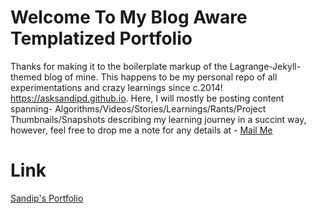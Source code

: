 # Welcome To My Blog Aware Templatized Portfolio
Thanks for making it to the boilerplate markup of the Lagrange-Jekyll-themed blog of mine. This happens to be my personal repo of all experimentations and crazy learnings since c.2014! https://asksandipd.github.io. 
Here, I will mostly be posting content spanning- Algorithms/Videos/Stories/Learnings/Rants/Project Thumbnails/Snapshots describing my learning journey in a succint way, however, feel free to drop me a note for any details at - <a href="mailto:asksandipd@gmail.com?Subject=Hey%20Sandip!">Mail Me</a>
<br/>
# Link
<a href=https://asksandipd.github.io>Sandip's Portfolio</a>
<br/>
